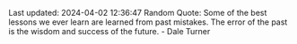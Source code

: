 Last updated: 2024-04-02 12:36:47
Random Quote: Some of the best lessons we ever learn are learned from past mistakes. The error of the past is the wisdom and success of the future. - Dale Turner